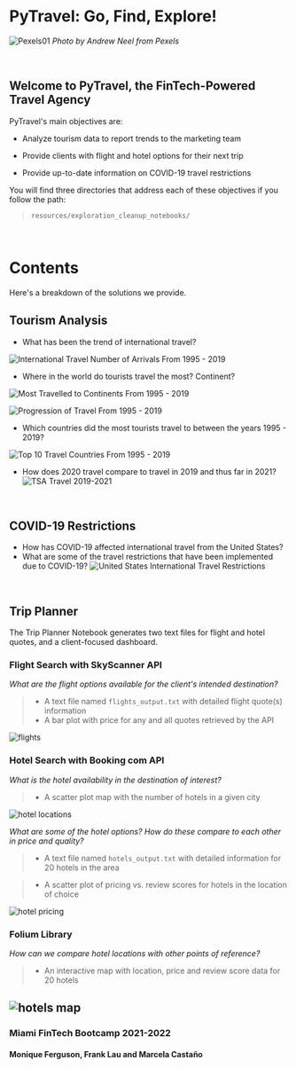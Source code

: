 # PyTravel: Go, Find, Explore!

![Pexels01](resources/images/pexels-andrew-neel-2859169.jpg)
*Photo by Andrew Neel from Pexels*


<br>

## Welcome to PyTravel, the FinTech-Powered Travel Agency

PyTravel's main objectives are:

* Analyze tourism data to report trends to the marketing team

* Provide clients with flight and hotel options for their next trip

* Provide up-to-date information on COVID-19 travel restrictions

You will find three directories that address each of these objectives if you follow the path:

> `resources/exploration_cleanup_notebooks/`

<br>

# Contents

Here's a breakdown of the solutions we provide.

## Tourism Analysis

*  What has been the trend of international travel?

![International Travel Number of Arrivals From 1995 - 2019](resources/exploration_cleanup_notebooks/travel_analysis/scattergeo_number_arrivals_per_year.png)

*  Where in the world do tourists travel the most? Continent?

![Most Travelled to Continents From 1995 - 2019](resources/exploration_cleanup_notebooks/travel_analysis/most_travelled_to_continents.png)

![Progression of Travel From 1995 - 2019](resources/exploration_cleanup_notebooks/travel_analysis/progression_of_travel.png)

*  Which countries did the most tourists travel to between the years 1995 - 2019?

![Top 10 Travel Countries From 1995 - 2019](resources/exploration_cleanup_notebooks/travel_analysis/top_10_countries.png)

*  How does 2020 travel compare to travel in 2019 and thus far in 2021?
![TSA Travel 2019-2021](resources/exploration_cleanup_notebooks/travel_analysis/tsa.png)


<br>

## COVID-19 Restrictions

* How has COVID-19 affected international travel from the United States?
* What are some of the travel restrictions that have been implemented due to COVID-19?
![United States International Travel Restrictions](resources/exploration_cleanup_notebooks/covid_restrictions/covidrestrictionsmap.png)

<br>



## Trip Planner

The Trip Planner Notebook generates two text files for flight and hotel quotes, and a client-focused dashboard.

### Flight Search with SkyScanner API

*What are the flight options available for the client's intended destination?*

>   * A text file named `flights_output.txt` with detailed flight quote(s) information
>   * A bar plot with price for any and all quotes retrieved by the API

![flights](resources/exploration_cleanup_notebooks/flights_and_hotels/flights.png)


### Hotel Search with Booking com API

*What is the hotel availability in the destination of interest?*

>   * A scatter plot map with the number of hotels in a given city

![hotel locations](resources/exploration_cleanup_notebooks/flights_and_hotels/hotel_locations.png)

*What are some of the hotel options? How do these compare to each other in price and quality?*

> * A text file named `hotels_output.txt` with detailed information for 20 hotels in the area

> * A scatter plot of pricing vs. review scores for hotels in the location of choice

![hotel pricing](resources/exploration_cleanup_notebooks/flights_and_hotels/hotel_pricing.png)

### Folium Library

*How can we compare hotel locations with other points of reference?*

>   * An interactive map with location, price and review score data for 20 hotels

![hotels map](resources/exploration_cleanup_notebooks/flights_and_hotels/hotels_map.png)
---

### Miami FinTech Bootcamp 2021-2022

#### Monique Ferguson, Frank Lau and Marcela Castaño